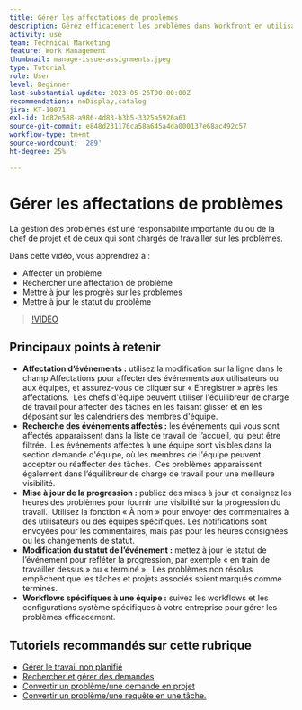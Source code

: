 ```yaml
---
title: Gérer les affectations de problèmes
description: Gérez efficacement les problèmes dans Workfront en utilisant la modification sur la ligne et l’équilibreur de charge de travail pour les affectations, le suivi et la mise à jour de la progression, la modification des statuts des problèmes et le respect de workflows spécifiques à l’équipe pour une exécution de projet transparente.
activity: use
team: Technical Marketing
feature: Work Management
thumbnail: manage-issue-assignments.jpeg
type: Tutorial
role: User
level: Beginner
last-substantial-update: 2023-05-26T00:00:00Z
recommendations: noDisplay,catalog
jira: KT-10071
exl-id: 1d82e588-a986-4d83-b3b5-3325a5926a61
source-git-commit: e848d231176ca58a645a4da000137e68ac492c57
workflow-type: tm+mt
source-wordcount: '289'
ht-degree: 25%

---
```


# Gérer les affectations de problèmes

La gestion des problèmes est une responsabilité importante du ou de la chef de projet et de ceux qui sont chargés de travailler sur les problèmes.

Dans cette vidéo, vous apprendrez à :

* Affecter un problème
* Rechercher une affectation de problème
* Mettre à jour les progrès sur les problèmes
* Mettre à jour le statut du problème

>[!VIDEO](https://video.tv.adobe.com/v/3419931/?quality=12&learn=on&enablevpops)

## Principaux points à retenir

* **Affectation d’événements :** utilisez la modification sur la ligne dans le champ Affectations pour affecter des événements aux utilisateurs ou aux équipes, et assurez-vous de cliquer sur « Enregistrer » après les affectations. &#x200B; Les chefs d&#39;équipe peuvent utiliser l&#39;équilibreur de charge de travail pour affecter des tâches en les faisant glisser et en les déposant sur les calendriers des membres d&#39;équipe. &#x200B;
* **Recherche des événements affectés :** les événements qui vous sont affectés apparaissent dans la liste de travail de l’accueil, qui peut être filtrée. &#x200B; Les événements affectés à une équipe sont visibles dans la section demande d&#39;équipe, où les membres de l&#39;équipe peuvent accepter ou réaffecter des tâches. &#x200B; Ces problèmes apparaissent également dans l’équilibreur de charge de travail pour une meilleure visibilité. &#x200B;
* **Mise à jour de la progression :** publiez des mises à jour et consignez les heures des problèmes pour fournir une visibilité sur la progression du travail. &#x200B; Utilisez la fonction « À nom » pour envoyer des commentaires à des utilisateurs ou des équipes spécifiques. &#x200B; Les notifications sont envoyées pour les commentaires, mais pas pour les heures consignées ou les changements de statut. &#x200B;
* **Modification du statut de l’événement :** mettez à jour le statut de l’événement pour refléter la progression, par exemple « en train de travailler dessus » ou « terminé ». &#x200B; Les problèmes non résolus empêchent que les tâches et projets associés soient marqués comme terminés. &#x200B;
* **Workflows spécifiques à une équipe :** suivez les workflows et les configurations système spécifiques à votre entreprise pour gérer les problèmes efficacement. &#x200B;


## Tutoriels recommandés sur cette rubrique

* [Gérer le travail non planifié](/help/manage-work/issues-requests/handle-unplanned-work.md)
* [Rechercher et gérer des demandes](/help/manage-work/issues-requests/find-requests.md)
* [Convertir un problème/une demande en projet](/help/manage-work/issues-requests/create-a-project-from-a-request.md)
* [Convertir un problème/une requête en une tâche.](/help/manage-work/issues-requests/convert-issues-to-other-work-items.md)
